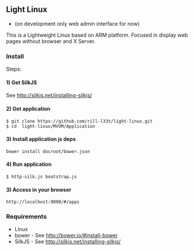 ## Light Linux
- (on development only web admin interface for now)

This is a Lightweight Linux based on ARM platform. Focused in display web pages without browser and X Server.
### Install
Steps: 
#### 1) Get SilkJS
See http://silkjs.net/installing-silkjs/
#### 2) Get application
```
$ git clone https://github.com/rill-l33t/light-linux.git
$ cd  light-linux/MVVM/Application
```
#### 3) Install application js deps
```
bower install docroot/bower.json
```
#### 4) Run application
```
$ http-silk.js bootstrap.js
```
#### 3) Access in your browser
```
http://localhost:9090/#/apps
```
### Requirements
- Linux
- bower - See http://bower.io/#install-bower
- SilkJS - See http://silkjs.net/installing-silkjs/